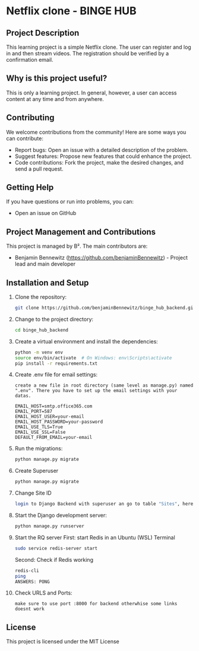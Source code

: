 # Netflix clone - BINGE HUB

## Project Description

This learning project is a simple Netflix clone. The user can register and log in and then stream videos. The registration should be verified by a confirmation email.

## Why is this project useful?

This is only a learning project. In general, however, a user can access content at any time and from anywhere.

## Contributing

We welcome contributions from the community! Here are some ways you can contribute:
- Report bugs: Open an issue with a detailed description of the problem.
- Suggest features: Propose new features that could enhance the project.
- Code contributions: Fork the project, make the desired changes, and send a pull request.

## Getting Help

If you have questions or run into problems, you can:
- Open an issue on GitHub

## Project Management and Contributions

This project is managed by B². The main contributors are:
- Benjamin Bennewitz (https://github.com/benjaminBennewitz) - Project lead and main developer


## Installation and Setup

1. Clone the repository:
    ```bash
    git clone https://github.com/benjaminBennewitz/binge_hub_backend.git
    ```
2. Change to the project directory:
    ```bash
    cd binge_hub_backend
    ```
3. Create a virtual environment and install the dependencies:
    ```bash
    python -m venv env
    source env/bin/activate  # On Windows: env\Scripts\activate
    pip install -r requirements.txt
    ```
4. Create .env file for email settings:
    ```
    create a new file in root directory (same level as manage.py) named ".env". There you have to set up the email settings with your datas.

    EMAIL_HOST=smtp.office365.com
    EMAIL_PORT=587
    EMAIL_HOST_USER=your-email
    EMAIL_HOST_PASSWORD=your-password
    EMAIL_USE_TLS=True
    EMAIL_USE_SSL=False
    DEFAULT_FROM_EMAIL=your-email
    ```
5. Run the migrations:
    ```bash
    python manage.py migrate
    ```
6. Create Superuser
    ```bash
    python manage.py migrate
    ```
7. Change Site ID
    ```bash
    login to Django Backend with superuser an go to table "Sites", here you change example.com to localhost:8000
    ```
8. Start the Django development server:
    ```bash
    python manage.py runserver
    ```
9. Start the RQ server
    First: start Redis in an Ubuntu (WSL) Terminal
    ```bash
    sudo service redis-server start
    ```
    Second: Check if Redis working
    ```bash
    redis-cli
    ping
    ANSWERS: PONG
    ```
10. Check URLS and Ports:
    ```right port/url
    make sure to use port :8000 for backend otherwhise some links doesnt work
    ```

## License

This project is licensed under the MIT License
